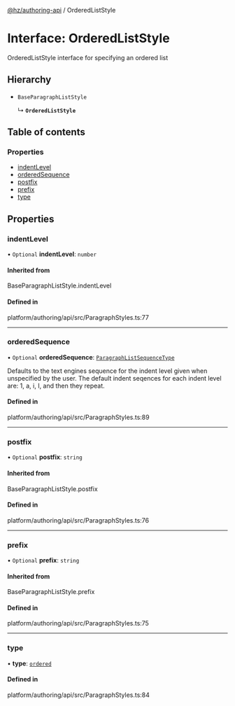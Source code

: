 [@hz/authoring-api](../overview.md) / OrderedListStyle

# Interface: OrderedListStyle

OrderedListStyle interface for specifying an ordered list

## Hierarchy

- `BaseParagraphListStyle`

  ↳ **`OrderedListStyle`**

## Table of contents

### Properties

- [indentLevel](OrderedListStyle.md#indentLevel)
- [orderedSequence](OrderedListStyle.md#orderedSequence)
- [postfix](OrderedListStyle.md#postfix)
- [prefix](OrderedListStyle.md#prefix)
- [type](OrderedListStyle.md#type)

## Properties

### <a id="indentLevel" name="indentLevel"></a> indentLevel

• `Optional` **indentLevel**: `number`

#### Inherited from

BaseParagraphListStyle.indentLevel

#### Defined in

platform/authoring/api/src/ParagraphStyles.ts:77

___

### <a id="orderedSequence" name="orderedSequence"></a> orderedSequence

• `Optional` **orderedSequence**: [`ParagraphListSequenceType`](../enums/ParagraphListSequenceType.md)

Defaults to the text engines sequence for the indent level given when unspecified by the user.
The default indent seqences for each indent level are: 1, a, i, I, and then they repeat.

#### Defined in

platform/authoring/api/src/ParagraphStyles.ts:89

___

### <a id="postfix" name="postfix"></a> postfix

• `Optional` **postfix**: `string`

#### Inherited from

BaseParagraphListStyle.postfix

#### Defined in

platform/authoring/api/src/ParagraphStyles.ts:76

___

### <a id="prefix" name="prefix"></a> prefix

• `Optional` **prefix**: `string`

#### Inherited from

BaseParagraphListStyle.prefix

#### Defined in

platform/authoring/api/src/ParagraphStyles.ts:75

___

### <a id="type" name="type"></a> type

• **type**: [`ordered`](../enums/ParagraphListStyleType.md#ordered)

#### Defined in

platform/authoring/api/src/ParagraphStyles.ts:84
